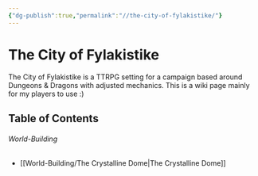 ```yaml
---
{"dg-publish":true,"permalink":"//the-city-of-fylakistike/"}
---
```


# The City of Fylakistike

The City of Fylakistike is a TTRPG setting for a campaign based around Dungeons & Dragons with adjusted mechanics. This is a wiki page mainly for my players to use :)


## Table of Contents

###### World-Building
- [[World-Building/The Crystalline Dome\|The Crystalline Dome]]